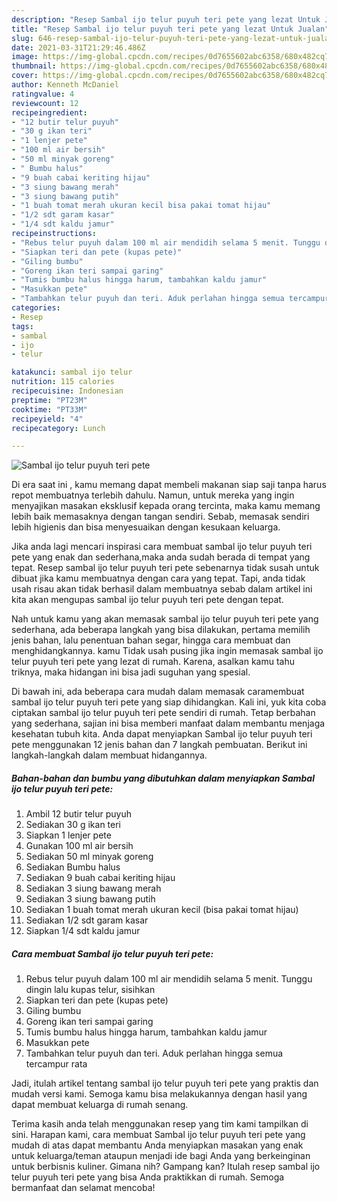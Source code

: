 ```yaml
---
description: "Resep Sambal ijo telur puyuh teri pete yang lezat Untuk Jualan"
title: "Resep Sambal ijo telur puyuh teri pete yang lezat Untuk Jualan"
slug: 646-resep-sambal-ijo-telur-puyuh-teri-pete-yang-lezat-untuk-jualan
date: 2021-03-31T21:29:46.486Z
image: https://img-global.cpcdn.com/recipes/0d7655602abc6358/680x482cq70/sambal-ijo-telur-puyuh-teri-pete-foto-resep-utama.jpg
thumbnail: https://img-global.cpcdn.com/recipes/0d7655602abc6358/680x482cq70/sambal-ijo-telur-puyuh-teri-pete-foto-resep-utama.jpg
cover: https://img-global.cpcdn.com/recipes/0d7655602abc6358/680x482cq70/sambal-ijo-telur-puyuh-teri-pete-foto-resep-utama.jpg
author: Kenneth McDaniel
ratingvalue: 4
reviewcount: 12
recipeingredient:
- "12 butir telur puyuh"
- "30 g ikan teri"
- "1 lenjer pete"
- "100 ml air bersih"
- "50 ml minyak goreng"
- " Bumbu halus"
- "9 buah cabai keriting hijau"
- "3 siung bawang merah"
- "3 siung bawang putih"
- "1 buah tomat merah ukuran kecil bisa pakai tomat hijau"
- "1/2 sdt garam kasar"
- "1/4 sdt kaldu jamur"
recipeinstructions:
- "Rebus telur puyuh dalam 100 ml air mendidih selama 5 menit. Tunggu dingin lalu kupas telur, sisihkan"
- "Siapkan teri dan pete (kupas pete)"
- "Giling bumbu"
- "Goreng ikan teri sampai garing"
- "Tumis bumbu halus hingga harum, tambahkan kaldu jamur"
- "Masukkan pete"
- "Tambahkan telur puyuh dan teri. Aduk perlahan hingga semua tercampur rata"
categories:
- Resep
tags:
- sambal
- ijo
- telur

katakunci: sambal ijo telur 
nutrition: 115 calories
recipecuisine: Indonesian
preptime: "PT23M"
cooktime: "PT33M"
recipeyield: "4"
recipecategory: Lunch

---
```



![Sambal ijo telur puyuh teri pete](https://img-global.cpcdn.com/recipes/0d7655602abc6358/680x482cq70/sambal-ijo-telur-puyuh-teri-pete-foto-resep-utama.jpg)

Di era  saat ini , kamu memang dapat membeli makanan siap saji tanpa harus repot membuatnya terlebih dahulu. Namun, untuk mereka yang ingin menyajikan masakan eksklusif kepada orang tercinta, maka kamu memang lebih baik memasaknya dengan tangan sendiri. Sebab, memasak sendiri lebih higienis dan bisa menyesuaikan dengan kesukaan keluarga.

Jika anda lagi mencari inspirasi cara membuat sambal ijo telur puyuh teri pete yang enak dan sederhana,maka anda sudah berada di tempat yang tepat. Resep sambal ijo telur puyuh teri pete  sebenarnya tidak susah untuk dibuat jika kamu membuatnya dengan cara yang tepat. Tapi, anda tidak usah risau akan tidak berhasil dalam membuatnya 
sebab dalam artikel ini kita akan mengupas sambal ijo telur puyuh teri pete dengan tepat.  



Nah untuk kamu yang akan memasak sambal ijo telur puyuh teri pete yang sederhana, ada beberapa langkah yang bisa dilakukan, pertama memilih jenis bahan, lalu penentuan bahan segar, hingga cara membuat dan menghidangkannya. kamu Tidak usah pusing jika ingin memasak sambal ijo telur puyuh teri pete yang lezat di rumah. Karena, asalkan kamu  tahu triknya, maka hidangan ini bisa jadi suguhan yang spesial.

Di bawah ini, ada beberapa cara mudah dalam memasak caramembuat sambal ijo telur puyuh teri pete yang siap dihidangkan. Kali ini, yuk kita coba ciptakan sambal ijo telur puyuh teri pete sendiri di rumah. Tetap berbahan yang sederhana, sajian ini bisa memberi manfaat dalam membantu menjaga kesehatan tubuh kita. Anda dapat menyiapkan Sambal ijo telur puyuh teri pete menggunakan 12 jenis bahan dan 7 langkah pembuatan. Berikut ini langkah-langkah dalam membuat hidangannya.

<!--inarticleads1-->

##### Bahan-bahan dan bumbu yang dibutuhkan dalam menyiapkan Sambal ijo telur puyuh teri pete:

1. Ambil 12 butir telur puyuh
1. Sediakan 30 g ikan teri
1. Siapkan 1 lenjer pete
1. Gunakan 100 ml air bersih
1. Sediakan 50 ml minyak goreng
1. Sediakan  Bumbu halus
1. Sediakan 9 buah cabai keriting hijau
1. Sediakan 3 siung bawang merah
1. Sediakan 3 siung bawang putih
1. Sediakan 1 buah tomat merah ukuran kecil (bisa pakai tomat hijau)
1. Sediakan 1/2 sdt garam kasar
1. Siapkan 1/4 sdt kaldu jamur




<!--inarticleads2-->

##### Cara membuat Sambal ijo telur puyuh teri pete:

1. Rebus telur puyuh dalam 100 ml air mendidih selama 5 menit. Tunggu dingin lalu kupas telur, sisihkan
1. Siapkan teri dan pete (kupas pete)
1. Giling bumbu
1. Goreng ikan teri sampai garing
1. Tumis bumbu halus hingga harum, tambahkan kaldu jamur
1. Masukkan pete
1. Tambahkan telur puyuh dan teri. Aduk perlahan hingga semua tercampur rata




Jadi, itulah artikel tentang  sambal ijo telur puyuh teri pete  yang praktis dan mudah versi kami. Semoga kamu bisa melakukannya dengan hasil yang dapat membuat keluarga di rumah senang. 

Terima kasih anda telah menggunakan resep yang tim kami tampilkan di sini. Harapan kami, cara membuat  Sambal ijo telur puyuh teri pete yang mudah di atas dapat membantu Anda menyiapkan masakan yang enak untuk keluarga/teman ataupun menjadi ide bagi Anda yang berkeinginan untuk berbisnis kuliner. Gimana nih? Gampang kan? Itulah resep sambal ijo telur puyuh teri pete yang bisa Anda praktikkan di rumah. Semoga bermanfaat dan selamat mencoba!


